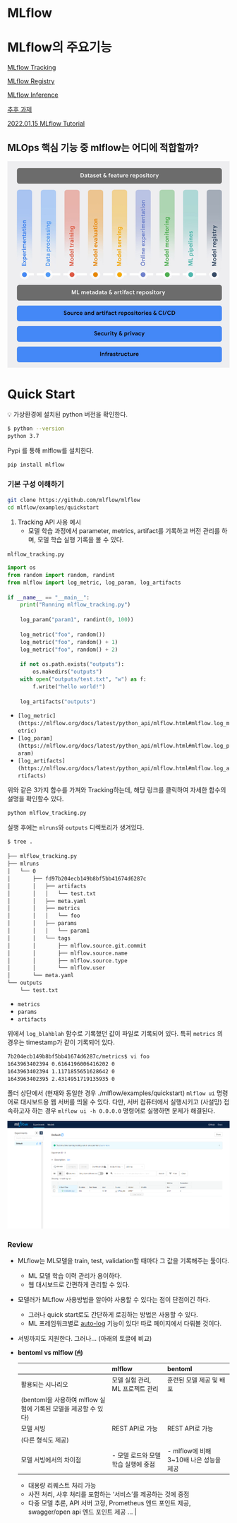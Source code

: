 # MLflow

# MLflow의 주요기능

[MLflow Tracking](MLflow/MLflow%20Tracking.md)

[MLflow Registry](MLflow/MLflow%20Registrymd)

[MLflow Inference](MLflow/MLflow%20Inference.md)

[추후 과제](MLflow/%E1%84%8E%E1%85%AE%E1%84%92%E1%85%AE%20%E1%84%80%E1%85%AA%E1%84%8C%E1%85%A6.md)

[2022.01.15 MLflow Tutorial](MLflow/2022%2001%2015%20MLflow%20Tutorial.md)

## MLOps 핵심 기능 중 mlflow는 어디에 적합할까?

![Untitled](MLflow/Untitled.png)

# Quick Start

<aside>
💡 가상환경에 설치된 python 버전을 확인한다.

```bash
$ python --version
python 3.7
```

Pypi 를 통해 mlflow를 설치한다.

```bash
pip install mlflow
```

</aside>

### 기본 구성 이해하기

```bash
git clone https://github.com/mlflow/mlflow
cd mlflow/examples/quickstart
```

1. Tracking API 사용 예시
    - 모델 학습 과정에서 parameter, metrics, artifact를 기록하고 버전 관리를 하며, 모델 학습 실행 기록을 볼 수 있다.

`mlflow_tracking.py` 

```python
import os
from random import random, randint
from mlflow import log_metric, log_param, log_artifacts

if __name__ == "__main__":
    print("Running mlflow_tracking.py")

    log_param("param1", randint(0, 100))

    log_metric("foo", random())
    log_metric("foo", random() + 1)
    log_metric("foo", random() + 2)

    if not os.path.exists("outputs"):
        os.makedirs("outputs")
    with open("outputs/test.txt", "w") as f:
        f.write("hello world!")

    log_artifacts("outputs")
```

- `[log_metric](https://mlflow.org/docs/latest/python_api/mlflow.html#mlflow.log_metric)`
- `[log_param](https://mlflow.org/docs/latest/python_api/mlflow.html#mlflow.log_param)`
- `[log_artifacts](https://mlflow.org/docs/latest/python_api/mlflow.html#mlflow.log_artifacts)`

위와 같은 3가지 함수를 가져와 Tracking하는데, 해당 링크를 클릭하여 자세한 함수의 설명을 확인할수 있다. 

```python
python mlflow_tracking.py
```

실행 후에는 `mlruns`와 `outputs` 디렉토리가 생겨있다.

```bash
$ tree .

├── mlflow_tracking.py
├── mlruns
│   └── 0
│       ├── fd97b204ecb149b8bf5bb41674d6287c
│       │   ├── artifacts
│       │   │   └── test.txt
│       │   ├── meta.yaml
│       │   ├── metrics
│       │   │   └── foo
│       │   ├── params
│       │   │   └── param1
│       │   └── tags
│       │       ├── mlflow.source.git.commit
│       │       ├── mlflow.source.name
│       │       ├── mlflow.source.type
│       │       └── mlflow.user
│       └── meta.yaml
└── outputs
    └── test.txt
```

- `metrics`
- `params`
- `artifacts`

위에서 `log_blahblah` 함수로 기록했던 값이 파일로 기록되어 있다. 특히 `metrics` 의 경우는 timestamp가 같이 기록되어 있다.

```bash
7b204ecb149b8bf5bb41674d6287c/metrics$ vi foo
1643963402394 0.6164196006416202 0
1643963402394 1.1171855651628642 0
1643963402395 2.4314951719135935 0
```

폴더 상단에서 (현재와 동일한 경우 ./mlflow/examples/quickstart) `mlflow ui` 명령어로 대시보드용 웹 서버를 띄울 수 있다. 
다만, 서버 컴퓨터에서 실행시키고 (사설망) 접속하고자 하는 경우 `mlflow ui -h 0.0.0.0` 명령어로 실행하면 문제가 해결된다.

![Untitled](MLflow/Untitled%201.png)

### Review

- MLflow는 ML모델을 train, test, validation할 때마다 그 값을 기록해주는 툴이다.
    - ML 모델 학습 이력 관리가 용이하다.
    - 웹 대시보드로 간편하게 관리할 수 있다.
- 모델러가 MLflow 사용방법을 알아야 사용할 수 있다는 점이 단점이긴 하다.
    - 그러나 quick start로도 간단하게 로깅하는 방법은 사용할 수 있다.
    - ML 프레임워크별로 [auto-log](https://mlflow.org/docs/latest/tracking.html#id2) 기능이 있다! 따로 페이지에서 다뤄볼 것이다.
- 서빙까지도 지원한다. 그러나... (아래의 토글에 비교)
- **bentoml vs mlflow (🖱)**
  
  
    |  | mlflow | bentoml |
    | --- | --- | --- |
    | 활용되는 시나리오 | 모델 실험 관리, ML 프로젝트 관리 | 훈련된 모델 제공 및 배포
    (bentoml을 사용하여 mlflow 실험에 기록된 모델을 제공할 수 있다) |
    | 모델 서빙 | REST API로 가능 | REST API로 가능 
    (다른 형식도 제공) |
    | 모델 서빙에서의 차이점 | - 모델 로드와 모델 학습 실행에 중점 | - mlflow에 비해 3~10배 나은 성능을 제공
    - 대용량 리퀘스트 처리 가능
    - 사전 처리, 사후 처리를 포함하는 ‘서비스’를 제공하는 것에 중점
    - 다중 모델 추론, API 서버 고정, Prometheus 엔드 포인트 제공, swagger/open api 엔드 포인트 제공 ... |